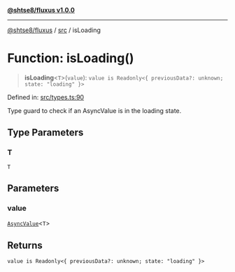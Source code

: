 [**@shtse8/fluxus v1.0.0**](../../README.md)

***

[@shtse8/fluxus](../../README.md) / [src](../README.md) / isLoading

# Function: isLoading()

> **isLoading**\<`T`\>(`value`): `value is Readonly<{ previousData?: unknown; state: "loading" }>`

Defined in: [src/types.ts:90](https://github.com/shtse8/fluxus/blob/213c71c5e98d0245d85ae1e863504b6b01882dfb/src/types.ts#L90)

Type guard to check if an AsyncValue is in the loading state.

## Type Parameters

### T

`T`

## Parameters

### value

[`AsyncValue`](../type-aliases/AsyncValue.md)\<`T`\>

## Returns

`value is Readonly<{ previousData?: unknown; state: "loading" }>`
